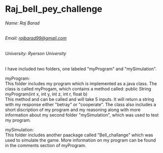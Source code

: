 # Raj_bell_pey_challenge
###### Name: Raj Barad
###### Email: rajbarad99@gmail.com
###### University: Ryerson University

I have included two folders, one labeled "myProgram" and "mySimulation".

myProgram:  
This folder includes my program which is implemented as a java class. The class is called myProgam, which contains a method called: public String myProgram(int x, int y, int z, int r, float b)            
This method and can be called and will take 5 inputs. It will return a string with my response either "betray" or "cooperate".
The class also includes a short discription of my program and my reasoning along with more information about my second folder "mySimulation", which was used to test my program.

mySimulation:  
This folder includes another paackage called "Bell_challange" which was used to simulate the game. More information on my program can be found in the comments section of myProgram.
           
       
            
